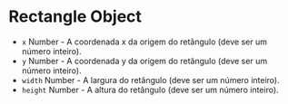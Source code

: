 # Rectangle Object

* `x` Number - A coordenada x da origem do retângulo (deve ser um número inteiro).
* `y` Number - A coordenada y da origem do retângulo (deve ser um número inteiro).
* `width` Number - A largura do retângulo (deve ser um número inteiro).
* `height` Number - A altura do retângulo (deve ser um número inteiro).
